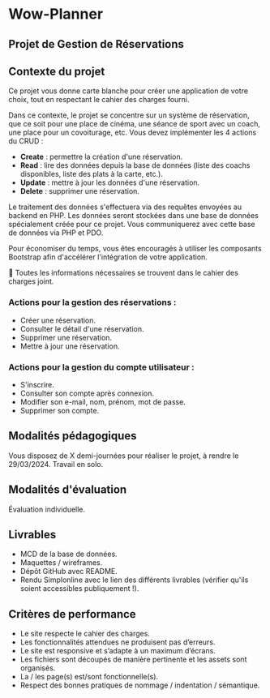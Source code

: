 # Wow-Planner
## Projet de Gestion de Réservations

## Contexte du projet
Ce projet vous donne carte blanche pour créer une application de votre choix, tout en respectant le cahier des charges fourni.

Dans ce contexte, le projet se concentre sur un système de réservation, que ce soit pour une place de cinéma, une séance de sport avec un coach, une place pour un covoiturage, etc. Vous devez implémenter les 4 actions du CRUD :

- **Create** : permettre la création d'une réservation.
- **Read** : lire des données depuis la base de données (liste des coachs disponibles, liste des plats à la carte, etc.).
- **Update** : mettre à jour les données d'une réservation.
- **Delete** : supprimer une réservation.

Le traitement des données s'effectuera via des requêtes envoyées au backend en PHP. Les données seront stockées dans une base de données spécialement créée pour ce projet. Vous communiquerez avec cette base de données via PHP et PDO.

Pour économiser du temps, vous êtes encouragés à utiliser les composants Bootstrap afin d'accélérer l'intégration de votre application.

🚨 Toutes les informations nécessaires se trouvent dans le cahier des charges joint.

### Actions pour la gestion des réservations :
- Créer une réservation.
- Consulter le détail d'une réservation.
- Supprimer une réservation.
- Mettre à jour une réservation.

### Actions pour la gestion du compte utilisateur :
- S'inscrire.
- Consulter son compte après connexion.
- Modifier son e-mail, nom, prénom, mot de passe.
- Supprimer son compte.

## Modalités pédagogiques
Vous disposez de X demi-journées pour réaliser le projet, à rendre le 29/03/2024. Travail en solo.

## Modalités d'évaluation
Évaluation individuelle.

## Livrables
- MCD de la base de données.
- Maquettes / wireframes.
- Dépôt GitHub avec README.
- Rendu Simplonline avec le lien des différents livrables (vérifier qu'ils soient accessibles publiquement !).

## Critères de performance
- Le site respecte le cahier des charges.
- Les fonctionnalités attendues ne produisent pas d’erreurs.
- Le site est responsive et s’adapte à un maximum d’écrans.
- Les fichiers sont découpés de manière pertinente et les assets sont organisés.
- La / les page(s) est/sont fonctionnelle(s).
- Respect des bonnes pratiques de nommage / indentation / sémantique.
